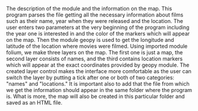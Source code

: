 The description of the module and the information on the map. This program parses the file getting all the necessary information about films such as their name, year when they were released and the location. The user enters two parameters at the very beginning of the program including the year one is interested in and the color of the markers which will appear on the map. Then the module geopy is used to get the longitude and latitude of the location where movies were filmed. Using imported module folium, we make three layers on the map. The first one is just a map, the second layer consists of names, and the third contains location markers which will appear at the exact coordinates provided by geopy module. The created layer control makes the interface more comfortable as the user can switch the layer by putting a tick after one or both of two categories: "names" and "locations." It is important also to add that the file from which we get the information should appear in the same folder where the program is. What is more, the map will also be created in this particular folder and saved as an HTML file.